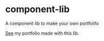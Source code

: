 # component-lib
A component lib to make your own portfolifo
>
[See](https://sarvjeetrajvansh.netlify.app/) my portfolio made with this lib.
